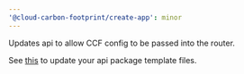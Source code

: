 ```yaml
---
'@cloud-carbon-footprint/create-app': minor
---
```


Updates api to allow CCF config to be passed into the router.

See [this](https://github.com/cloud-carbon-footprint/cloud-carbon-footprint/commit/8a8014189f234cfd50723dfc5e9e75525e013016) to update your api package template files. 
